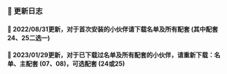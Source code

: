 ### 🏀 更新日志

#### 🎃 2022/08/31更新，对于首次安装的小伙伴请下载名单及所有配套 (其中配套24、25二选一)

#### 🎃 2023/01/29更新，对于已下载过名单及所有配套的小伙伴，请重新下载：名单、主配套 (07、08)，可选配套 (24或25)






